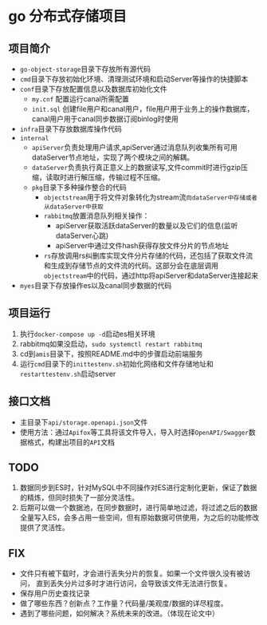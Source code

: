 # go 分布式存储项目

## 项目简介
- `go-object-storage`目录下存放所有源代码
- `cmd`目录下存放初始化环境、清理测试环境和启动Server等操作的快捷脚本
- `conf`目录下存放配置信息以及数据库初始化文件
	- `my.cnf` 配置运行canal所需配置
	- `init.sql` 创建file用户和canal用户，file用户用于业务上的操作数据库，canal用户用于canal同步数据订阅binlog时使用
- `infra`目录下存放数据库操作代码
- `internal`
	- `apiServer`负责处理用户请求,apiServer通过消息队列收集所有可用dataServer节点地址，实现了两个模块之间的解耦。
 	- `dataServer`负责执行真正意义上的数据读写,文件commit时进行gzip压缩，读取时进行解压缩，传输过程不压缩。
	- `pkg`目录下多种操作整合的代码
		- `objectstream`用于将文件对象转化为stream流`向dataServer中存储或者从dataServer中获取`
		- `rabbitmq`放置消息队列相关操作：
			- apiServer获取活跃dataServer的数量以及它们的信息(监听dataServer心跳)
			- apiServer中通过文件hash获得存放文件分片的节点地址
		- `rs`存放调用rs纠删库实现文件分片存储的代码，还包括了获取文件流和生成到存储节点的文件流的代码。这部分会在底层调用`objectstream`中的代码，通过http将apiServer和dataServer连接起来
- `myes`目录下存放操作es以及canal同步数据的代码
## 项目运行
1. 执行`docker-compose up -d`启动es相关环境
2. rabbitmq如果没启动，`sudo systemctl restart rabbitmq`
3. cd到`amis`目录下，按照README.md中的步骤启动前端服务
4. 运行`cmd`目录下的`inittestenv.sh`初始化网络和文件存储地址和`restarttestenv.sh`启动server
## 接口文档
- 主目录下`api/storage.openapi.json`文件
- 使用方法：通过`Apifox`等工具将该文件导入，导入时选择`OpenAPI/Swagger`数据格式，构建出项目的`API`文档
## TODO
1. 数据同步到ES时，针对MySQL中不同操作对ES进行定制化更新，保证了数据的精炼，但同时损失了一部分灵活性。
2. 后期可以做一个数据池，在同步数据时，进行简单地过滤，将过滤之后的数据全量写入ES，会多占用一些空间，但有原始数据可供使用，为之后的功能修改提供了灵活性。

## FIX
- 文件只有被下载时，才会进行丢失分片的恢复。如果一个文件很久没有被访问，
直到丢失分片过多时才进行访问，会导致该文件无法进行恢复。
- 保存用户历史查找记录
- 做了哪些东西？创新点？工作量？代码量/美观度/数据的详尽程度。
- 遇到了哪些问题，如何解决？系统未来的改进。（体现在论文中）